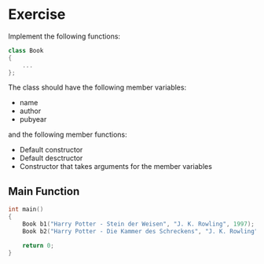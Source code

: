 # Exercise

Implement the following functions:

```cpp
class Book
{
    ...
};
```

The class should have the following member variables:

- name
- author
- pubyear

and the following member functions:

- Default constructor
- Default desctructor
- Constructor that takes arguments for the member variables

## Main Function

```cpp
int main()
{
    Book b1("Harry Potter - Stein der Weisen", "J. K. Rowling", 1997);
    Book b2("Harry Potter - Die Kammer des Schreckens", "J. K. Rowling", 1998);

    return 0;
}
```
